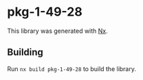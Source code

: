 # pkg-1-49-28

This library was generated with [Nx](https://nx.dev).

## Building

Run `nx build pkg-1-49-28` to build the library.
